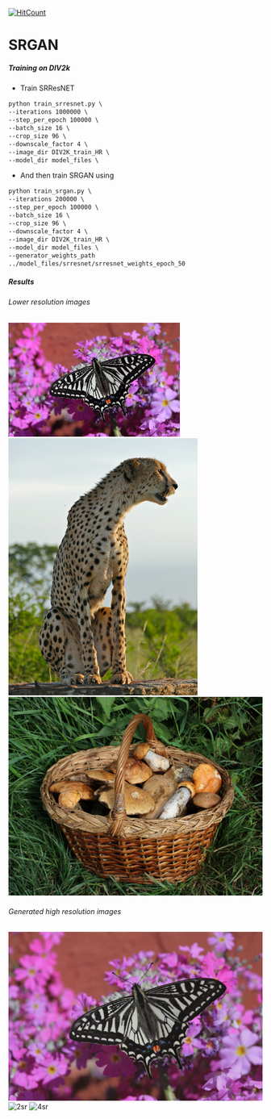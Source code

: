 [![HitCount](http://hits.dwyl.com/srihari-humbarwadi/srgan_tensorflow.svg)](http://hits.dwyl.com/srihari-humbarwadi/srgan_tensorflow)

# SRGAN

##### Training on DIV2k
 - Train SRResNET
 ```
python train_srresnet.py \
--iterations 1000000 \
--step_per_epoch 100000 \
--batch_size 16 \
--crop_size 96 \
--downscale_factor 4 \
--image_dir DIV2K_train_HR \
--model_dir model_files \
 ```
  - And then train SRGAN using
  ```
  python train_srgan.py \
--iterations 200000 \
--step_per_epoch 100000 \
--batch_size 16 \
--crop_size 96 \
--downscale_factor 4 \
--image_dir DIV2K_train_HR \
--model_dir model_files \
--generator_weights_path ../model_files/srresnet/srresnet_weights_epoch_50
  ```
  
  
  ##### Results
  ###### Lower resolution images
  ![1](lr_images/1.png) ![2](lr_images/2.png) ![4](lr_images/4.png)
  
  ###### Generated high resolution images
  ![1sr](results/super_resolved_1.png)
  ![2sr](results/super_resolved_2.png)
  ![4sr](results/super_resolved_4.png)
